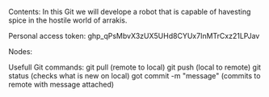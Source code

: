 Contents: In this Git we will develope a robot that is capable of havesting spice in the hostile world of arrakis.

Personal access token: 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

Nodes:

Usefull Git commands:
git pull (remote to local)
git push (local to remote)
git status (checks what is new on local)
got commit -m "message" (commits to remote with message attached)
